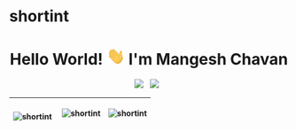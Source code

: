 # shortint
<h1 align='center'> 
 Hello World! <img src="https://raw.githubusercontent.com/10adnan75/10adnan75/master/assets/hi.gif" width="33px">
 I'm Mangesh Chavan</a>
</h1>

<p align='center'>
 <a href="https://www.linkedin.com/in/mangesh-chavan-b8a77024b/" target="_blank">
 <img src="https://img.shields.io/badge/linkedin-%230077B5.svg?&style=for-the-badge&logo=linkedin&logoColor=white" /></a>&nbsp;&nbsp;
 <a href="https://youtu.be/dQw4w9WgXcQ" target="_blank">
 <img src="https://img.shields.io/badge/twitter-%231DA1F2.svg?&style=for-the-badge&logo=twitter&logoColor=white" /></a>&nbsp;&nbsp;
</p>

<table>
  <thead>
    <th>
      <p><img align="left" src="https://github-readme-stats.vercel.app/api/top-langs?username=shortint&show_icons=true&locale=en&layout=compact&bg_color=00000000&text_color=808080" alt="shortint" /></p>
    </th>
    <th>
      <p>&nbsp;<img align="center" src="https://github-readme-stats.vercel.app/api?username=shortint&show_icons=true&locale=en&bg_color=00000000&text_color=808080" alt="shortint" /></p>
    </th>
    <th>
      <p><img align="center" src="https://github-readme-streak-stats.herokuapp.com/?user=shortint&background=00000000&currStreakNum=gray&sideNums=gray&currStreakLabel=gray&sideLabels=gray&dates=gray" alt="shortint" /></p>
    </th>
  </thead>
</table>

